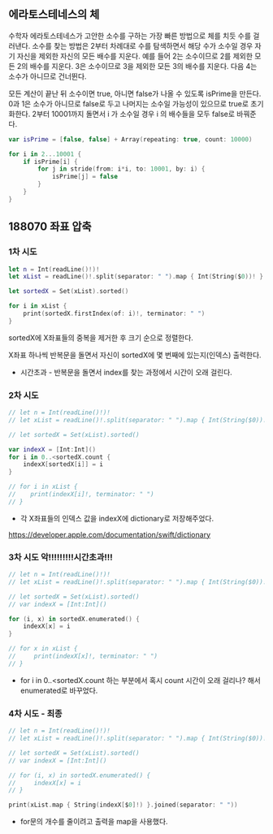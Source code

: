 ## 에라토스테네스의 체

  수학자 에라토스테네스가 고안한 소수를 구하는 가장 빠른 방법으로 체를 치듯 수를 걸러낸다. 소수를 찾는 방법은 2부터 차례대로 수를 탐색하면서 해당 수가 소수일 경우 자기 자신을 제외한 자신의 모든 배수를 지운다. 예를 들어 2는 소수이므로 2를 제외한 모든 2의 배수를 지운다. 3은 소수이므로 3을 제외한 모든 3의 배수를 지운다. 다음 4는 소수가 아니므로 건너뛴다.

  모든 계산이 끝난 뒤 소수이면 true, 아니면 false가 나올 수 있도록 isPrime을 만든다. 0과 1은 소수가 아니므로 false로 두고 나머지는 소수일 가능성이 있으므로 true로 초기화한다. 2부터 10001까지 돌면서 i 가 소수일 경우 i 의 배수들을 모두 false로 바꿔준다.

```swift
var isPrime = [false, false] + Array(repeating: true, count: 10000)

for i in 2...10001 {
    if isPrime[i] {
        for j in stride(from: i*i, to: 10001, by: i) {
            isPrime[j] = false
        }
    }
}
```

## 188070 좌표 압축

### 1차 시도

```swift
let n = Int(readLine()!)!
let xList = readLine()!.split(separator: " ").map { Int(String($0))! }

let sortedX = Set(xList).sorted()

for i in xList {
    print(sortedX.firstIndex(of: i)!, terminator: " ")
}
```

sortedX에 X좌표들의 중복을 제거한 후 크기 순으로 정렬한다. 

X좌표 하나씩 반복문을 돌면서 자신이 sortedX에 몇 번째에 있는지(인덱스) 출력한다. 

- 시간초과 - 반복문을 돌면서 index를 찾는 과정에서 시간이 오래 걸린다.

### 2차 시도

```swift
// let n = Int(readLine()!)!
// let xList = readLine()!.split(separator: " ").map { Int(String($0))! }

// let sortedX = Set(xList).sorted()

var indexX = [Int:Int]()
for i in 0..<sortedX.count {
    indexX[sortedX[i]] = i
}

// for i in xList {
//    print(indexX[i]!, terminator: " ")
// }
```

- 각 X좌표들의 인덱스 값을 indexX에 dictionary로 저장해주었다.

https://developer.apple.com/documentation/swift/dictionary

### 3차 시도 악!!!!!!!!!시간초과!!!

```swift
// let n = Int(readLine()!)!
// let xList = readLine()!.split(separator: " ").map { Int(String($0))! }

// let sortedX = Set(xList).sorted()
// var indexX = [Int:Int]()

for (i, x) in sortedX.enumerated() {
    indexX[x] = i
}

// for x in xList {
//     print(indexX[x]!, terminator: " ")
// }
```

- for i in 0..<sortedX.count 하는 부분에서 혹시 count 시간이 오래 걸리나? 해서 enumerated로 바꾸었다.

### 4차 시도 - 최종

```swift
// let n = Int(readLine()!)!
// let xList = readLine()!.split(separator: " ").map { Int(String($0))! }

// let sortedX = Set(xList).sorted()
// var indexX = [Int:Int]()

// for (i, x) in sortedX.enumerated() {
//     indexX[x] = i
// }

print(xList.map { String(indexX[$0]!) }.joined(separator: " "))
```

- for문의 개수를 줄이려고 출력을 map을 사용했다.
